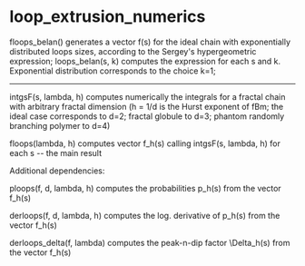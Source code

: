 # loop_extrusion_numerics

floops_belan() generates a vector f(s) for the ideal chain with exponentially distributed 
loops sizes, according to the Sergey's hypergeometric expression; loops_belan(s, k) computes 
the expression for each s and k. Exponential distribution corresponds to the choice k=1;

-------
intgsF(s, lambda, h) computes numerically the integrals for a fractal chain with arbitrary fractal dimension 
(h = 1/d is the Hurst exponent of fBm; the ideal case corresponds to d=2; fractal globule to d=3; 
phantom randomly branching polymer to d=4)

floops(lambda, h) computes vector f_h(s) calling intgsF(s, lambda, h) for each s -- the main result

Additional dependencies:

ploops(f, d, lambda, h) computes the probabilities p_h(s) from the vector f_h(s)

derloops(f, d, lambda, h) computes the log. derivative of p_h(s) from the vector f_h(s)

derloops_delta(f, lambda) computes the peak-n-dip factor \Delta_h(s) from the vector f_h(s)
